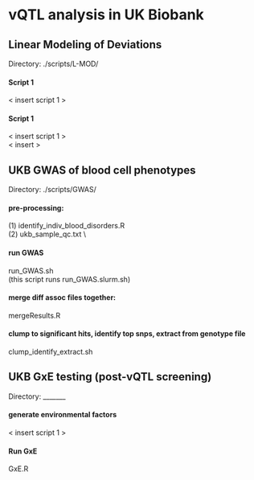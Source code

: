 # vQTL analysis in UK Biobank

## Linear Modeling of Deviations
Directory: ./scripts/L-MOD/


#### Script 1
< insert script 1 >

#### Script 1
< insert script 1 > \
< insert >



## UKB GWAS of blood cell phenotypes
Directory: ./scripts/GWAS/


#### pre-processing:
(1) identify_indiv_blood_disorders.R \
(2) ukb_sample_qc.txt \

#### run GWAS
run_GWAS.sh \
(this script runs run_GWAS.slurm.sh)

#### merge diff assoc files together:
mergeResults.R

#### clump to significant hits, identify top snps, extract from genotype file
clump_identify_extract.sh



## UKB GxE testing (post-vQTL screening)
Directory: _______


#### generate environmental factors
< insert script 1 >

#### Run GxE
GxE.R


